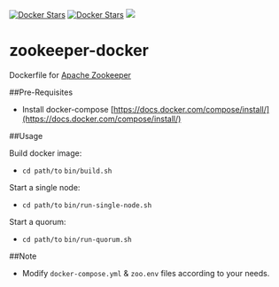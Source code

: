 [![Docker Stars](https://img.shields.io/docker/stars/maaydin/centos-7-zookeeper.svg?maxAge=2592000)](https://img.shields.io/docker/stars/maaydin/centos-7-zookeeper.svg)
[![Docker Stars](https://img.shields.io/docker/pulls/maaydin/centos-7-zookeeper.svg?maxAge=2592000)](https://img.shields.io/docker/pulls/maaydin/centos-7-zookeeper.svg)
[![](https://badge.imagelayers.io/maaydin/centos-7-zookeeper:latest.svg)](https://imagelayers.io/?images=maaydin/centos-7-zookeeper:latest)

# zookeeper-docker
Dockerfile for [Apache Zookeeper](https://zookeeper.apache.org/)

##Pre-Requisites
- Install docker-compose [https://docs.docker.com/compose/install/](https://docs.docker.com/compose/install/)

##Usage

Build docker image:

- ```cd path/to```
  ```bin/build.sh```

Start a single node:

- ```cd path/to```
  ```bin/run-single-node.sh```

Start a quorum:

- ```cd path/to```
  ```bin/run-quorum.sh```

##Note

- Modify ```docker-compose.yml``` & ```zoo.env``` files according to your needs.
